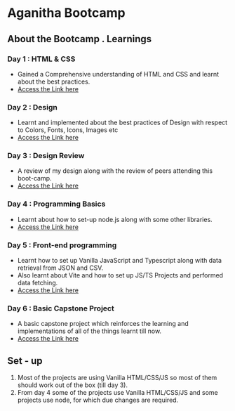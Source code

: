 # Aganitha Bootcamp

## About the Bootcamp . Learnings

### Day 1 : HTML & CSS

- Gained a Comprehensive understanding of HTML and CSS and learnt about the best practices.
- [Access the Link here](https://vadlamaniuday.netlify.app/html-css/htmlcss-index)

### Day 2 : Design

- Learnt and implemented about the best practices of Design with respect to Colors, Fonts, Icons, Images etc
- [Access the Link here](https://vadlamaniuday.netlify.app/design/design-index)

### Day 3 : Design Review

- A review of my design along with the review of peers attending this boot-camp.
- [Access the Link here](https://vadlamaniuday.netlify.app/design-review/design-review-index)

### Day 4 : Programming Basics

- Learnt about how to set-up node.js along with some other libraries.
- [Access the Link here](https://vadlamaniuday.netlify.app/programming-basics/programming-basics-index)

### Day 5 : Front-end programming

- Learnt how to set up Vanilla JavaScript and Typescript along with data retrieval from JSON and CSV.
- Also learnt about Vite and how to set up JS/TS Projects and performed data fetching.
- [Access the Link here](https://vadlamaniuday.netlify.app/front-end-programming/front-end-programming-index)

### Day 6 : Basic Capstone Project

- A basic capstone project which reinforces the learning and implementations of all of the things learnt till now.
- [Access the Link here](https://bootcamp-uday.vercel.app/)

## Set - up

1. Most of the projects are using Vanilla HTML/CSS/JS so most of them should work out of the box (till day 3).
2. From day 4 some of the projects use Vanilla HTML/CSS/JS and some projects use node, for which due changes are required.

